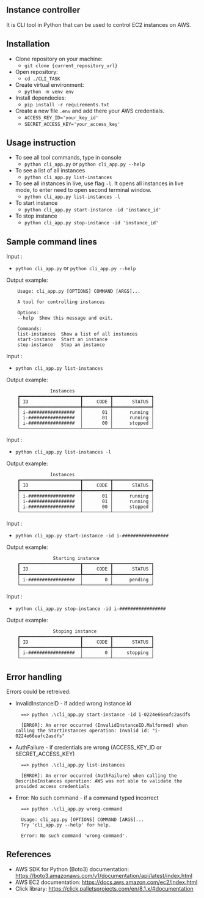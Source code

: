 ## Instance controller

It is CLI tool in Python that can be used to control EC2 instances on AWS.

## Installation
- Clone repository on your machine: 
    - `git clone {current_repository_url}`
- Open repository: 
    - `cd ./CLI_TASK` 
- Create virtual environment: 
    - `python -m venv env`
- Install dependecies: 
    - `pip install -r requirements.txt`
- Create a new file `.env` and add there your AWS credentials. 
    - ``ACCESS_KEY_ID='your_key_id'``
    - ``SECRET_ACCESS_KEY='your_access_key'``

## Usage instruction
- To see all tool commands, type in console
    - `python cli_app.py` or `python cli_app.py --help`
- To see a list of all instances
    - `python cli_app.py list-instances`
- To see all instances in live, use flag `-l`. It opens all instances in live mode, to enter need to open second terminal window.
    - `python cli_app.py list-instances -l`
- To start instance
    - `python cli_app.py start-instance -id 'instance_id'`
- To stop instance
    - `python cli_app.py stop-instance -id 'instance_id'`

## Sample command lines
Input :
- `python cli_app.py` or `python cli_app.py --help`

Output example:

        Usage: cli_app.py [OPTIONS] COMMAND [ARGS]...

        A tool for controlling instances

        Options:
        --help  Show this message and exit.

        Commands:
        list-instances  Show a list of all instances
        start-instance  Start an instance
        stop-instance   Stop an instance

Input :
- `python cli_app.py list-instances`

Output example:

        
                    Instances
        ┏━━━━━━━━━━━━━━━━━━━━━━┳━━━━━━━━━━┳━━━━━━━━━━━━━━┓
        ┃ ID                   ┃     CODE ┃       STATUS ┃
        ┡━━━━━━━━━━━━━━━━━━━━━━╇━━━━━━━━━━╇━━━━━━━━━━━━━━┩
        │ i-#################  │       01 │      running │
        │ i-#################  │       01 │      running │
        │ i-#################  │       00 │      stopped │
        └──────────────────────┴──────────┴──────────────┘

Input :
- `python cli_app.py list-instances -l`

Output example:

        
                    Instances
        ┏━━━━━━━━━━━━━━━━━━━━━━┳━━━━━━━━━━┳━━━━━━━━━━━━━━┓
        ┃ ID                   ┃     CODE ┃       STATUS ┃
        ┡━━━━━━━━━━━━━━━━━━━━━━╇━━━━━━━━━━╇━━━━━━━━━━━━━━┩
        │ i-#################  │       01 │      running │
        │ i-#################  │       01 │      running │
        │ i-#################  │       00 │      stopped │
        └──────────────────────┴──────────┴──────────────┘

Input :
- `python cli_app.py start-instance -id i-#################`

Output example:

        
                     Starting instance
        ┏━━━━━━━━━━━━━━━━━━━━━━┳━━━━━━━━━━┳━━━━━━━━━━━━━━┓
        ┃ ID                   ┃     CODE ┃       STATUS ┃
        ┡━━━━━━━━━━━━━━━━━━━━━━╇━━━━━━━━━━╇━━━━━━━━━━━━━━┩
        │ i-#################  │        0 │      pending │
        └──────────────────────┴──────────┴──────────────┘

Input :
- `python cli_app.py stop-instance -id i-#################`

Output example:

        
                     Stoping instance
        ┏━━━━━━━━━━━━━━━━━━━━━━┳━━━━━━━━━━┳━━━━━━━━━━━━━━┓
        ┃ ID                   ┃     CODE ┃       STATUS ┃
        ┡━━━━━━━━━━━━━━━━━━━━━━╇━━━━━━━━━━╇━━━━━━━━━━━━━━┩
        │ i-#################  │        0 │     stopping │
        └──────────────────────┴──────────┴──────────────┘

## Error handling
Errors could be retreived:
- InvalidInstanceID - if added wrong instance id
    
        ==> python .\cli_app.py start-instance -id i-0224e66eafc2asdfs
        
        [ERROR]: An error occurred (InvalidInstanceID.Malformed) when calling the StartInstances operation: Invalid id: "i-0224e66eafc2asdfs"

- AuthFailure - if credentials are wrong (ACCESS_KEY_ID or SECRET_ACCESS_KEY)
    
        ==> python .\cli_app.py list-instances

        [ERROR]: An error occurred (AuthFailure) when calling the DescribeInstances operation: AWS was not able to validate the provided access credentials

- Error: No such command - if a command typed incorrect 
    
        ==> python .\cli_app.py wrong-command

        Usage: cli_app.py [OPTIONS] COMMAND [ARGS]...
        Try 'cli_app.py --help' for help.

        Error: No such command 'wrong-command'.

## References
- AWS SDK for Python (Boto3) documentation: https://boto3.amazonaws.com/v1/documentation/api/latest/index.html
- AWS EC2 documentation: https://docs.aws.amazon.com/ec2/index.html
- Click library: https://click.palletsprojects.com/en/8.1.x/#documentation